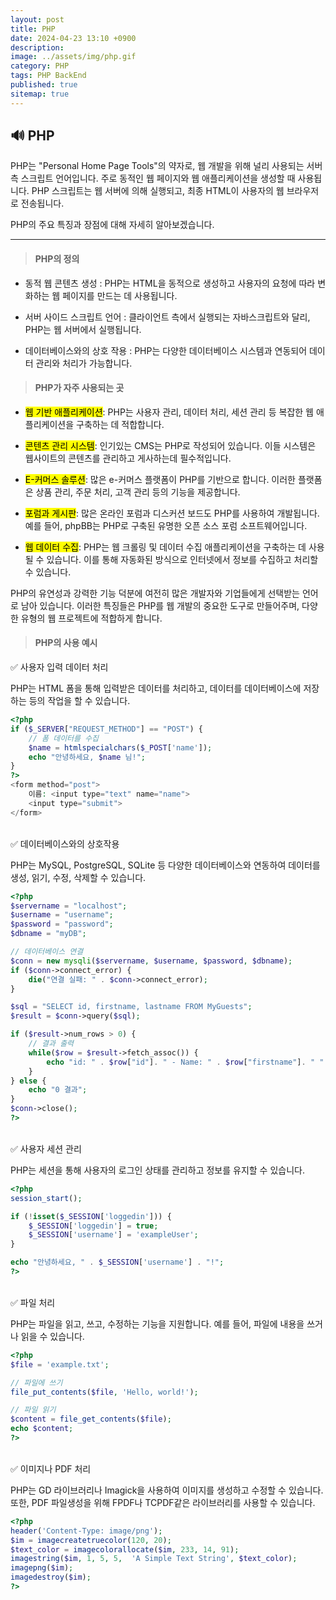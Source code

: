 ```yaml
---
layout: post
title: PHP
date: 2024-04-23 13:10 +0900
description: 
image: ../assets/img/php.gif
category: PHP
tags: PHP BackEnd
published: true
sitemap: true
---
```


## 🔊 PHP

PHP는 "Personal Home Page Tools"의 약자로, 웹 개발을 위해 널리 사용되는 서버 측 스크립트 언어입니다.
주로 동적인 웹 페이지와 웹 애플리케이션을 생성할 때 사용됩니다.
PHP 스크립트는 웹 서버에 의해 실행되고, 최종 HTML이 사용자의 웹 브라우저로 전송됩니다.

PHP의 주요 특징과 장점에 대해 자세히 알아보겠습니다.

<hr />


> #### PHP의 정의

* 동적 웹 콘텐츠 생성 : PHP는 HTML을 동적으로 생성하고 사용자의 요청에 따라 변화하는 웹 페이지를 만드는 데 사용됩니다.

* 서버 사이드 스크립트 언어 : 클라이언트 측에서 실행되는 자바스크립트와 달리, PHP는 웹 서버에서 실행됩니다.

* 데이터베이스와의 상호 작용 : PHP는 다양한 데이터베이스 시스템과 연동되어 데이터 관리와 처리가 가능합니다.

> #### PHP가 자주 사용되는 곳

* <mark>웹 기반 애플리케이션</mark>: PHP는 사용자 관리, 데이터 처리, 세션 관리 등 복잡한 웹 애플리케이션을 구축하는 데 적합합니다.

* <mark>콘텐츠 관리 시스템</mark>: 인기있는 CMS는 PHP로 작성되어 있습니다. 이들 시스템은 웹사이트의 콘텐츠를 관리하고 게사하는데 필수적입니다.

* <mark>E-커머스 솔루션</mark>: 많은 e-커머스 플랫폼이 PHP를 기반으로 합니다. 이러한 플랫폼은 상품 관리, 주문 처리, 고객 관리 등의 기능을 제공합니다.

* <mark>포럼과 게시판</mark>: 많은 온라인 포럼과 디스커션 보드도 PHP를 사용하여 개발됩니다. 예를 들어, phpBB는 PHP로 구축된 유명한 오픈 소스 포럼 소프트웨어입니다.

* <mark>웹 데이터 수집</mark>: PHP는 웹 크롤링 및 데이터 수집 애플리케이션을 구축하는 데 사용될 수 있습니다. 이를 통해 자동화된 방식으로 인터넷에서 정보를 수집하고 처리할 수 있습니다.

PHP의 유연성과 강력한 기능 덕분에 여전히 많은 개발자와 기업들에게 선택받는 언어로 남아 있습니다. 이러한 특징들은 PHP를 웹 개발의 중요한 도구로 만들어주며, 다양한 유형의 웹 프로젝트에 적합하게 합니다.

> #### PHP의 사용 예시

✅ 사용자 입력 데이터 처리

PHP는 HTML 폼을 통해 입력받은 데이터를 처리하고, 데이터를 데이터베이스에 저장하는 등의 작업을 할 수 있습니다.

````php
<?php
if ($_SERVER["REQUEST_METHOD"] == "POST") {
    // 폼 데이터를 수집
    $name = htmlspecialchars($_POST['name']);
    echo "안녕하세요, $name 님!";
}
?>
<form method="post">
    이름: <input type="text" name="name">
    <input type="submit">
</form>
````
<br>
✅ 데이터베이스와의 상호작용

PHP는 MySQL, PostgreSQL, SQLite 등 다양한 데이터베이스와 연동하여 데이터를 생성, 읽기, 수정, 삭제할 수 있습니다.

````php
<?php
$servername = "localhost";
$username = "username";
$password = "password";
$dbname = "myDB";

// 데이터베이스 연결
$conn = new mysqli($servername, $username, $password, $dbname);
if ($conn->connect_error) {
    die("연결 실패: " . $conn->connect_error);
} 

$sql = "SELECT id, firstname, lastname FROM MyGuests";
$result = $conn->query($sql);

if ($result->num_rows > 0) {
    // 결과 출력
    while($row = $result->fetch_assoc()) {
        echo "id: " . $row["id"]. " - Name: " . $row["firstname"]. " " . $row["lastname"]. "<br>";
    }
} else {
    echo "0 결과";
}
$conn->close();
?>
````
<br>
✅ 사용자 세션 관리

PHP는 세션을 통해 사용자의 로그인 상태를 관리하고 정보를 유지할 수 있습니다.

````php
<?php
session_start();

if (!isset($_SESSION['loggedin'])) {
    $_SESSION['loggedin'] = true;
    $_SESSION['username'] = 'exampleUser';
}

echo "안녕하세요, " . $_SESSION['username'] . "!";
?>
````
<br>
✅ 파일 처리

PHP는 파일을 읽고, 쓰고, 수정하는 기능을 지원합니다. 예를 들어, 파일에 내용을 쓰거나 읽을 수 있습니다.

````php
<?php
$file = 'example.txt';

// 파일에 쓰기
file_put_contents($file, 'Hello, world!');

// 파일 읽기
$content = file_get_contents($file);
echo $content;
?>
````
<br>
✅ 이미지나 PDF 처리

PHP는 GD 라이브러리나 Imagick을 사용하여 이미지를 생성하고 수정할 수 있습니다. 또한, PDF 파일생성을 위해 FPDF나 TCPDF같은 라이브러리를 사용할 수 있습니다.

````php
<?php
header('Content-Type: image/png');
$im = imagecreatetruecolor(120, 20);
$text_color = imagecolorallocate($im, 233, 14, 91);
imagestring($im, 1, 5, 5,  'A Simple Text String', $text_color);
imagepng($im);
imagedestroy($im);
?>
````



